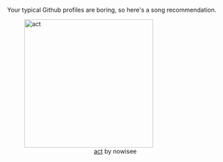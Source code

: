 Your typical Github profiles are boring, so here's a song recommendation.
<figure><img width="300" height="300" src="https://i.scdn.co/image/ab67616d0000b2735919994688f7b3b7f799800e" alt="act" /><figcaption align="center"><a href="https://open.spotify.com/track/4Zn3ETPuiF1gWOMD8vuBhT" target="_blank">act</a> by nowisee</figcaption></figure>
